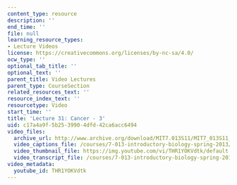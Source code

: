 ```yaml
---
content_type: resource
description: ''
end_time: ''
file: null
learning_resource_types:
- Lecture Videos
license: https://creativecommons.org/licenses/by-nc-sa/4.0/
ocw_type: ''
optional_tab_title: ''
optional_text: ''
parent_title: Video Lectures
parent_type: CourseSection
related_resources_text: ''
resource_index_text: ''
resourcetype: Video
start_time: ''
title: 'Lecture 31: Cancer - 3'
uid: c17a4a9f-5b25-3990-4dfd-42ca6acc6494
video_files:
  archive_url: http://www.archive.org/download/MIT7.013S11/MIT7_013S11_lec31_300k.mp4
  video_captions_file: /courses/7-013-introductory-biology-spring-2013/7e674f4765ac55bd8ec29bc1d9ae6532_THR1YOKVdtk.vtt
  video_thumbnail_file: https://img.youtube.com/vi/THR1YOKVdtk/default.jpg
  video_transcript_file: /courses/7-013-introductory-biology-spring-2013/e6100e2b60c1863e290bc86d3eb4236d_THR1YOKVdtk.pdf
video_metadata:
  youtube_id: THR1YOKVdtk
---
```

